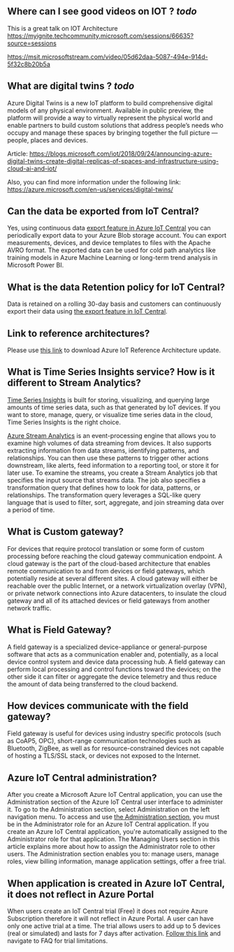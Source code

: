 ## Where can I see good videos on IOT ? *todo*

This is a great talk on IOT Architecture
https://myignite.techcommunity.microsoft.com/sessions/66635?source=sessions 

https://msit.microsoftstream.com/video/05d62daa-5087-494e-914d-5f32c8b20b5a 


## What are digital twins ? *todo*
Azure Digital Twins is a new IoT platform to build comprehensive digital models of any physical environment. Available in public preview, the platform will provide a way to virtually represent the physical world and enable partners to build custom solutions that address people’s needs who occupy and manage these spaces by bringing together the full picture — people, places and devices. 

Article: https://blogs.microsoft.com/iot/2018/09/24/announcing-azure-digital-twins-create-digital-replicas-of-spaces-and-infrastructure-using-cloud-ai-and-iot/ 

Also, you can find more information under the following link:  https://azure.microsoft.com/en-us/services/digital-twins/ 

## Can the data be exported from IoT Central?
Yes, using continuous data [export feature in Azure IoT Central](https://docs.microsoft.com/en-au/azure/iot-central/howto-export-data) you can periodically export data to your Azure Blob storage account. You can export measurements, devices, and device templates to files with the Apache AVRO format. The exported data can be used for cold path analytics like training models in Azure Machine Learning or long-term trend analysis in Microsoft Power BI.

## What is the data Retention policy for IoT Central?
Data is retained on a rolling 30-day basis and customers can continuously export their data using [the export feature in IoT Central](https://docs.microsoft.com/en-au/azure/iot-central/howto-export-data).

## Link to reference architectures? 
Please use [this link](https://azure.microsoft.com/en-au/blog/azure-iot-reference-architecture-update/
) to download Azure IoT Reference Architecture update.

## What is Time Series Insights service? How is it different to Stream Analytics?
[Time Series Insights](https://docs.microsoft.com/en-us/azure/time-series-insights/time-series-insights-overview) is built for storing, visualizing, and querying large amounts of time series data, such as that generated by IoT devices. If you want to store, manage, query, or visualize time series data in the cloud, Time Series Insights is the right choice.

[Azure Stream Analytics](https://docs.microsoft.com/en-au/azure/stream-analytics/stream-analytics-introduction) is an event-processing engine that allows you to examine high volumes of data streaming from devices. It also supports extracting information from data streams, identifying patterns, and relationships. You can then use these patterns to trigger other actions downstream, like alerts, feed information to a reporting tool, or store it for later use. To examine the streams, you create a Stream Analytics job that specifies the input source that streams data. The job also specifies a transformation query that defines how to look for data, patterns, or relationships. The transformation query leverages a SQL-like query language that is used to filter, sort, aggregate, and join streaming data over a period of time.

## What is Custom gateway?
For devices that require protocol translation or some form of custom processing before reaching the cloud gateway communication endpoint. A cloud gateway is the part of the cloud-based architecture that enables remote communication to and from devices or field gateways, which potentially reside at several different sites. A cloud gateway will either be reachable over the public Internet, or a network virtualization overlay (VPN), or private network connections into Azure datacenters, to insulate the cloud gateway and all of its attached devices or field gateways from another network traffic.

## What is Field Gateway?
A field gateway is a specialized device-appliance or general-purpose software that acts as a communication enabler and, potentially, as a local device control system and device data processing hub. A field gateway can perform local processing and control functions toward the devices; on the other side it can filter or aggregate the device telemetry and thus reduce the amount of data being transferred to the cloud backend.

## How devices communicate with the field gateway?
Field gateway is useful for devices using industry specific protocols (such as CoAP5, OPC), short-range communication technologies such as Bluetooth, ZigBee, as well as for resource-constrained devices not capable of hosting a TLS/SSL stack, or devices not exposed to the Internet. 

## Azure IoT Central administration?
After you create a Microsoft Azure IoT Central application, you can use the Administration section of the Azure IoT Central user interface to administer it. To go to the Administration section, select Administration on the left navigation menu. To access and use [the Administration section](https://docs.microsoft.com/en-us/azure/iot-central/howto-administer), you must be in the Administrator role for an Azure IoT Central application. If you create an Azure IoT Central application, you're automatically assigned to the Administrator role for that application. The Managing Users section in this article explains more about how to assign the Administrator role to other users. The Administration section enables you to: manage users, manage roles, view billing information, manage application settings, offer a free trial.

## When application is created in Azure IoT Central, it does not reflect in Azure Portal
When users create an IoT Central trial (Free) it does not require Azure Subscription therefore it will not reflect in Azure Portal. A user can have only one active trial at a time. The trial allows users to add up to 5 devices (real or simulated) and lasts for 7 days after activation. [Follow this link](https://azure.microsoft.com/en-us/pricing/details/iot-central/) and navigate to FAQ for trial limitations. 
